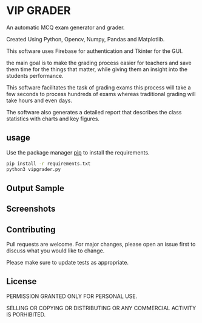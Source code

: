 # VIP GRADER

An automatic MCQ exam generator and grader.

Created Using Python, Opencv, Numpy, Pandas and Matplotlib.

This software uses Firebase for authentication and Tkinter for the GUI.

the main goal is to make the grading process easier for teachers and save them time for the things that matter, while giving them an insight into the students performance.

This software facilitates the task of grading exams
this process will take a few seconds to process hundreds of exams whereas traditional grading will take hours and even days.

The software also generates a detailed report that describes the
class statistics with charts and key figures.

## usage

Use the package manager [pip](https://pip.pypa.io/en/stable/) to install the requirements.

```bash
pip install -r requirements.txt
python3 vipgrader.py
```
## Output Sample

## Screenshots



## Contributing
Pull requests are welcome. For major changes, please open an issue first to discuss what you would like to change.

Please make sure to update tests as appropriate.

## License
PERMISSION GRANTED ONLY FOR PERSONAL USE.

SELLING OR COPYING OR DISTRIBUTING OR ANY COMMERCIAL ACTIVITY IS PORHIBITED.
